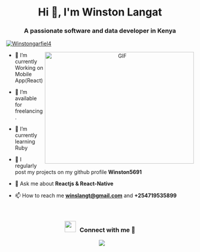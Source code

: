 <h1 align="center">Hi 👋, I'm Winston Langat</a></h1>
<h3 align="center">A passionate software and data developer in Kenya </h3>

<p align="left"> <a href="https://twitter.com/Winstongarfiel4" target="blank"><img src="https://img.shields.io/twitter/follow/winstongarfiel4?logo=twitter&style=for-the-badge" alt="Winstongarfiel4" /></a> </p>

<a target="_blank" align="center">
  <img align="right" top="500" height="300" width="400" alt="GIF" src="https://media.giphy.com/media/SWoSkN6DxTszqIKEqv/giphy.gif">
</a>

- 🌱 I’m currently Working on Mobile App(React)

- 🤝 I’m available for freelancing.

- 🌱 I’m currently learning Ruby

- 📝 I regularly post my projects on my github profile **Winston5691**

- 💬 Ask me about **Reactjs & React-Native**

- 📫 How to reach me **winslangt@gmail.com** and **+254719535899**
<br/>
<h3 align="center" > <img src="https://media.giphy.com/media/iY8CRBdQXODJSCERIr/giphy.gif" width="30" height="30" style="margin-right: 10px;">Connect with me 🤝 </h3>

<p align="center">

 <div align="center"  class="icons-social" style="margin-left: 10px;">
        <a style="margin-left: 10px;" target="_blank" href="https://github.com/winston5691">
		<img src="https://img.icons8.com/doodle/40/000000/github--v1.png"></a>
		<a style="margin-left: 10px;" target="_blank" href="https://twitter.com/100rabhcsmc">
</p>

